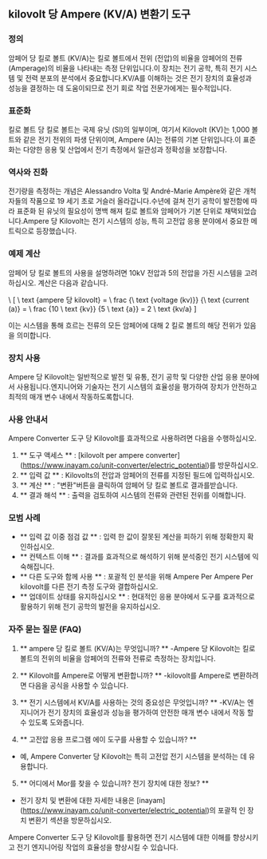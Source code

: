 ## kilovolt 당 Ampere (KV/A) 변환기 도구

### 정의
암페어 당 킬로 볼트 (KV/A)는 킬로 볼트에서 전위 (전압)의 비율을 암페어의 전류 (Amperage)의 비율을 나타내는 측정 단위입니다.이 장치는 전기 공학, 특히 전기 시스템 및 전력 분포의 분석에서 중요합니다.KV/A를 이해하는 것은 전기 장치의 효율성과 성능을 결정하는 데 도움이되므로 전기 회로 작업 전문가에게는 필수적입니다.

### 표준화
킬로 볼트 당 킬로 볼트는 국제 유닛 (SI)의 일부이며, 여기서 Kilovolt (KV)는 1,000 볼트와 같은 전기 전위의 파생 단위이며, Ampere (A)는 전류의 기본 단위입니다.이 표준화는 다양한 응용 및 산업에서 전기 측정에서 일관성과 정확성을 보장합니다.

### 역사와 진화
전기량을 측정하는 개념은 Alessandro Volta 및 André-Marie Ampère와 같은 개척자들의 작품으로 19 세기 초로 거슬러 올라갑니다.수년에 걸쳐 전기 공학이 발전함에 따라 표준화 된 유닛의 필요성이 명백 해져 킬로 볼트와 암페어가 기본 단위로 채택되었습니다.Ampere 당 Kilovolt는 전기 시스템의 성능, 특히 고전압 응용 분야에서 중요한 메트릭으로 등장했습니다.

### 예제 계산
암페어 당 킬로 볼트의 사용을 설명하려면 10kV 전압과 5의 전압을 가진 시스템을 고려하십시오. 계산은 다음과 같습니다.

\ [
\ text {ampere 당 kilovolt} = \ frac {\ text {voltage (kv)}} {\ text {current (a)} = \ frac {10 \ text {kv}} {5 \ text {a}} = 2 \ text {kv/a}
\]

이는 시스템을 통해 흐르는 전류의 모든 암페어에 대해 2 킬로 볼트의 해당 전위가 있음을 의미합니다.

### 장치 사용
Ampere 당 Kilovolt는 일반적으로 발전 및 유통, 전기 공학 및 다양한 산업 응용 분야에서 사용됩니다.엔지니어와 기술자는 전기 시스템의 효율성을 평가하여 장치가 안전하고 최적의 매개 변수 내에서 작동하도록합니다.

### 사용 안내서
Ampere Converter 도구 당 Kilovolt를 효과적으로 사용하려면 다음을 수행하십시오.

1. ** 도구 액세스 ** : [kilovolt per ampere converter] (https://www.inayam.co/unit-converter/electric_potential)를 방문하십시오.
2. ** 입력 값 ** : Kilovolts의 전압과 암페어의 전류를 지정된 필드에 입력하십시오.
3. ** 계산 ** : "변환"버튼을 클릭하여 암페어 당 킬로 볼트로 결과를받습니다.
4. ** 결과 해석 ** : 출력을 검토하여 시스템의 전류와 관련된 전위를 이해합니다.

### 모범 사례
- ** 입력 값 이중 점검 값 ** : 입력 한 값이 잘못된 계산을 피하기 위해 정확한지 확인하십시오.
- ** 컨텍스트 이해 ** : 결과를 효과적으로 해석하기 위해 분석중인 전기 시스템에 익숙해집니다.
- ** 다른 도구와 함께 사용 ** : 포괄적 인 분석을 위해 Ampere Per Ampere Per kilovolt를 다른 전기 측정 도구와 결합하십시오.
- ** 업데이트 상태를 유지하십시오 ** : 현대적인 응용 분야에서 도구를 효과적으로 활용하기 위해 전기 공학의 발전을 유지하십시오.

### 자주 묻는 질문 (FAQ)

1. ** ampere 당 킬로 볼트 (KV/A)는 무엇입니까? **
-Ampere 당 Kilovolt는 킬로 볼트의 전위의 비율을 암페어의 전류와 전류로 측정하는 장치입니다.

2. ** Kilovolt를 Ampere로 어떻게 변환합니까? **
-kilovolt를 Ampere로 변환하려면 다음을 공식을 사용할 수 있습니다.

3. ** 전기 시스템에서 KV/A를 사용하는 것의 중요성은 무엇입니까? **
-KV/A는 엔지니어가 전기 장치의 효율성과 성능을 평가하여 안전한 매개 변수 내에서 작동 할 수 있도록 도와줍니다.

4. ** 고전압 응용 프로그램 에이 도구를 사용할 수 있습니까? **
- 예, Ampere Converter 당 Kilovolt는 특히 고전압 전기 시스템을 분석하는 데 유용합니다.

5. ** 어디에서 Mor를 찾을 수 있습니까? 전기 장치에 대한 정보? **
- 전기 장치 및 변환에 대한 자세한 내용은 [inayam] (https://www.inayam.co/unit-converter/electric_potential)의 포괄적 인 장치 변환기 섹션을 방문하십시오.

Ampere Converter 도구 당 Kilovolt를 활용하면 전기 시스템에 대한 이해를 향상시키고 전기 엔지니어링 작업의 효율성을 향상시킬 수 있습니다.